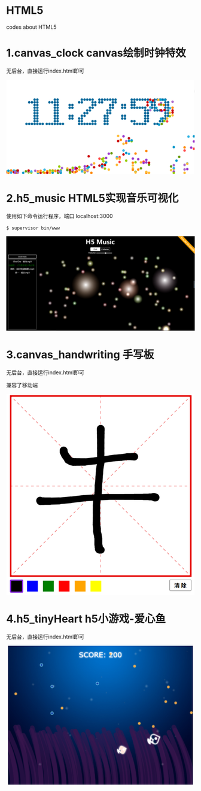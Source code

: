 # HTML5

codes about HTML5

# 1.canvas_clock canvas绘制时钟特效
  无后台，直接运行index.html即可

![index](https://github.com/w190768613/HTML5/blob/master/canvas_clock/index.png)


# 2.h5_music HTML5实现音乐可视化
  使用如下命令运行程序，端口 localhost:3000  
```
$ supervisor bin/www
```

![index](https://github.com/w190768613/HTML5/blob/master/h5_music/index.png)


# 3.canvas_handwriting 手写板

无后台，直接运行index.html即可

兼容了移动端


![index](https://github.com/w190768613/HTML5/blob/master/canvas_handwriting/index.png)


# 4.h5_tinyHeart h5小游戏-爱心鱼

无后台，直接运行index.html即可

![index](https://github.com/w190768613/HTML5/blob/master/h5_tinyHeart/index.png)
